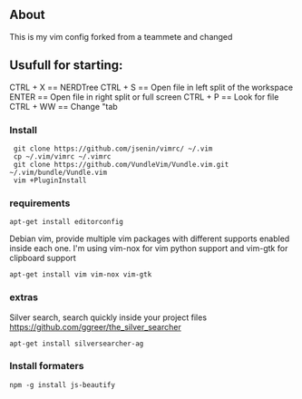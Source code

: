 ## About
This is my vim config forked from a teammete and changed

## Usufull for starting:

CTRL + X == NERDTree
   CTRL + S == Open file in left split of the workspace
   ENTER == Open file in right split or full screen
CTRL + P == Look for file
CTRL + WW == Change "tab


### Install
``` shell
 git clone https://github.com/jsenin/vimrc/ ~/.vim
 cp ~/.vim/vimrc ~/.vimrc
 git clone https://github.com/VundleVim/Vundle.vim.git ~/.vim/bundle/Vundle.vim
 vim +PluginInstall
```

### requirements
```
apt-get install editorconfig
```
Debian vim, provide multiple vim packages with different supports enabled inside each one.
I'm using vim-nox for vim python support and vim-gtk for clipboard support

```
apt-get install vim vim-nox vim-gtk
```

### extras
Silver search, search quickly inside your project files https://github.com/ggreer/the_silver_searcher
```
apt-get install silversearcher-ag
```

### Install formaters

```
npm -g install js-beautify
```
